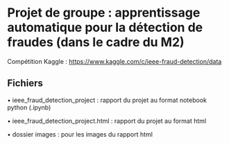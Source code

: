 # Projet de groupe : apprentissage automatique pour la détection de fraudes (dans le cadre du M2)

Compétition Kaggle : https://www.kaggle.com/c/ieee-fraud-detection/data

## Fichiers
 • ieee_fraud_detection_project : rapport du projet au format notebook python (.ipynb)
 
 • ieee_fraud_detection_project.html : rapport du projet au format html
  
 • dossier images : pour les images du rapport html
